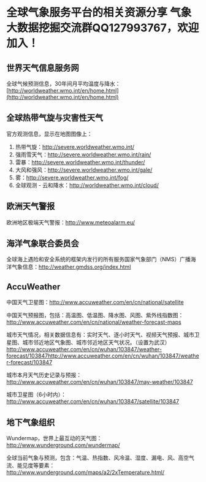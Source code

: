 全球气象服务平台的相关资源分享
气象大数据挖掘交流群QQ127993767，欢迎加入！
==============================

世界天气信息服务网
------------------

全球气候预测信息，30年间月平均温度与降水：
[http://worldweather.wmo.int/en/home.html](http://worldweather.wmo.int/en/home.html)

全球热带气旋与灾害性天气
------------------------

官方观测信息，显示在地图图像上：  

1. 热带气旋：http://severe.worldweather.wmo.int/
2. 强雨雪天气：http://severe.worldweather.wmo.int/rain/
3. 雷暴：http://severe.worldweather.wmo.int/thunder/
4. 大风和强风：http://severe.worldweather.wmo.int/gale/
5. 雾：http://severe.worldweather.wmo.int/fog/
6. 全球观测 - 云和降水：http://worldweather.wmo.int/cloud/
    
欧洲天气警报
------------
欧洲地区极端天气警报：http://www.meteoalarm.eu/

海洋气象联合委员会
------------------
全球海上遇险和安全系统的框架内发行的所有服务国家气象部门（NMS）广播海洋气象信息：http://weather.gmdss.org/index.html

AccuWeather
-----------
中国天气卫星图：http://www.accuweather.com/en/cn/national/satellite

中国天气预报图，包括：高温图、低温图、降水图、风图、紫外线指数图：http://www.accuweather.com/en/cn/national/weather-forecast-maps

城市天气情况，相关数据信息有：实时天气、逐小时天气、视频天气预报、城市卫星图、城市邻近地区气象图、城市邻近地区天气状况。（设置为武汉）http://www.accuweather.com/en/cn/wuhan/103847/weather-forecast/103847http://www.accuweather.com/en/cn/wuhan/103847/weather-forecast/103847

城市本月天气历史记录与预报：http://www.accuweather.com/en/cn/wuhan/103847/may-weather/103847

城市卫星图（6小时内）：http://www.accuweather.com/en/cn/wuhan/103847/satellite/103847

地下气象组织
------------
Wundermap，世界上最互动的天气图：http://www.wunderground.com/wundermap/

全球当前气象与预测，包含：气温、热指数、风冷温、湿度、漏电、风、高空气流、能见度等要素：http://www.wunderground.com/maps/a2/2xTemperature.html/


